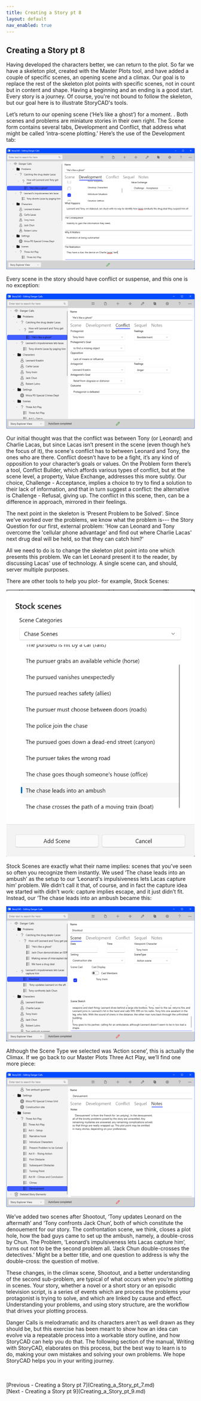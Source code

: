 ```yaml
---
title: Creating a Story pt 8
layout: default
nav_enabled: true
---
```

## Creating a Story pt 8 ##
Having developed the characters better, we can return to the plot.  So far we have a skeleton plot, created with the Master Plots tool, and have added a couple of specific scenes, an opening scene and a climax. Our goal is to replace the rest of the skeleton plot points with specific scenes, not in count but in content and shape. Having a beginning and an ending is a good start. Every story is a journey. Of course, you're not bound to follow the skeleton, but our goal here is to illustrate StoryCAD's tools.  

Let’s return to our opening scene (‘He’s like a ghost’) for a moment. .  Both scenes and problems are miniature stories in their own right. The Scene form contains several tabs, Development and Conflict, that address what might be called ‘intra-scene plotting.’  Here’s the use of the Development tab:

![](Opening-Scene-Development.png)

 Every scene in the story should have conflict or suspense, and this one is no exception:

![](Opening-Scene-Conflict.png)

Our initial thought was that the conflict was between Tony (or Leonard) and Charlie Lacas, but since Lacas isn’t present in the scene (even though he’s the focus of it), the scene's conflict has to between Leonard and Tony, the ones who are there.  Conflict doesn’t have to be a fight, it’s any kind of opposition to your character’s goals or values. On the Problem form there’s a tool, Conflict Builder, which affords various types of conflict, but at the scene level, a property, Value Exchange, addresses this more subtly.  Our choice, Challenge - Acceptance, implies a choice to try to find a solution to their lack of information, and that in turn suggest a conflict: the alternative is Challenge - Refusal, giving up. The conflict in this scene, then, can be a difference in approach, mirrored in their feelings. 

The next point in the skeleton is 'Present Problem to be Solved'.   Since we've worked over the problems, we know what the problem is--- the Story Question for our first, external problem: 'How can Leonard and Tony overcome the 'cellular phone advantage' and find out where Charlie Lacas' next drug deal will be held, so that they can catch him?' 

All we need to do is to change the skeleton plot point into one which presents this problem.  We can let Leonard present it to the reader, by discussing Lacas' use of technology. A single scene can, and should, server multiple purposes.

There are other tools to help you plot- for example, Stock Scenes:

![](Danger-Callse-Stock-Scenes.png)

Stock Scenes are exactly what their name implies: scenes that you’ve seen so often you recognize them instantly.   We used ‘The chase leads into an ambush’ as the setup to our ‘Leonard's impulsiveness lets Lacas capture him’ problem.
We didn’t call it that, of course, and in fact the capture idea we started with didn’t work: capture implies escape, and it just didn’t fit. Instead, our ‘The chase leads into an ambush became this:

![](Danger-Calls-Shootout.png)

Although the Scene Type we selected was ‘Action scene’, this is actually the Climax. If we go back to our Master Plots Three Act Play, we’ll find one more piece:

![](Danger-Calls-Denouement.png)

We’ve added two scenes after Shootout, ‘Tony updates Leonard on the aftermath’ and ‘Tony confronts Jack Chun’, both of which constitute the denouement for our story. The  confrontation scene, we think, closes a plot hole, how the bad guys came to set up the ambush, namely, a double-cross by Chun. The Problem, ‘Leonard’s impulsiveness lets Lacas capture him’, turns out not to be the second problem all.  ‘Jack Chun double-crosses the detectives.’  Might be a better title, and one question to address is why the double-cross: the question of motive. 

These changes, in the climax scene, Shootout, and a better understanding of the second sub-problem, are typical of what occurs when you’re plotting in scenes. Your story, whether a novel or a short story or an episodic television script, is a series of events which are process the problems your protagonist is trying to solve, and which are linked by cause and effect. Understanding your problems, and using story structure, are the workflow that drives your plotting process.

Danger Calls is melodramatic and its characters aren’t as well drawn as they should be, but this exercise has been meant to show how an idea can evolve via a repeatable process into a workable story outline, and how StoryCAD can help you do that. The following section of the manual, Writing with StoryCAD, elaborates on this process, but the best way to learn is to do, making your own mistakes and solving your own problems. We hope StoryCAD helps you in your writing journey.

 <br/>
 <br/>
[Previous - Creating a Story pt 7](Creating_a_Story_pt_7.md) <br/>
[Next - Creating a Story pt 9](Creating_a_Story_pt_9.md) <br/>
